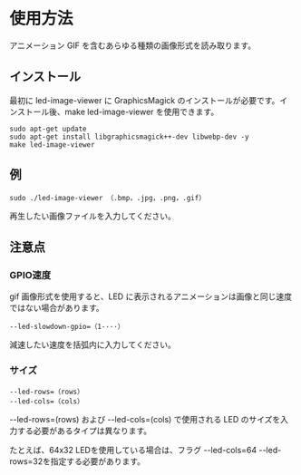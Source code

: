# 使用方法
アニメーション GIF を含むあらゆる種類の画像形式を読み取ります。

## インストール
最初に led-image-viewer に GraphicsMagick のインストールが必要です。インストール後、make led-image-viewer を使用できます。
````
sudo apt-get update
sudo apt-get install libgraphicsmagick++-dev libwebp-dev -y
make led-image-viewer
````

## 例
````
sudo ./led-image-viewer （.bmp，.jpg，.png，.gif）
````
再生したい画像ファイルを入力してください。

## 注意点
### GPIO速度
gif 画像形式を使用すると、LED に表示されるアニメーションは画像と同じ速度ではない場合があります。
````
--led-slowdown-gpio=（1-···）
````
減速したい速度を括弧内に入力してください。
### サイズ
````
--led-rows=（rows）
--led-cols=（cols）
````
--led-rows=(rows) および --led-cols=(cols) で使用される LED のサイズを入力する必要があるタイプは異なります。

たとえば、64x32 LEDを使用している場合は、フラグ --led-cols=64 --led-rows=32を指定する必要があります。
